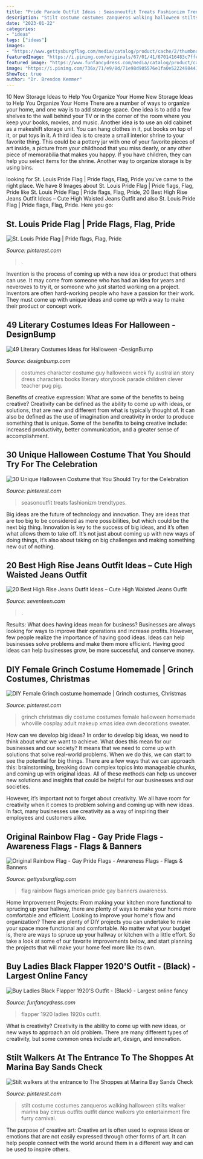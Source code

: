 ```yaml
---
title: "Pride Parade Outfit Ideas : Seasonoutfit Treats Fashionizm Trendtypes"
description: "Stilt costume costumes zanqueros walking halloween stilts walker marina bay circus outfits outfit dance walkers yte entertainment fire furry carnival"
date: "2023-01-22"
categories:
- "ideas"
tags: ["ideas"]
images:
- "https://www.gettysburgflag.com/media/catalog/product/cache/2/thumbnail/1040x/040ec09b1e35df139433887a97daa66f/o/r/original-rainbow-flag-with-american-flag.jpg"
featuredImage: "https://i.pinimg.com/originals/67/01/41/6701416483c7ffed074df2d73a433346.jpg"
featured_image: "https://www.funfancydress.com/media/catalog/product/cache/1/image/1200x/040ec09b1e35df139433887a97daa66f/s/a/sanc7033_b.jpg"
image: "https://i.pinimg.com/736x/71/e9/8d/71e98d905576e1fa0e522249844133cc.jpg"
ShowToc: true
author: "Dr. Brendon Kemmer"
---
```



10 New Storage Ideas to Help You Organize Your Home
New Storage Ideas to Help You Organize Your Home
There are a number of ways to organize your home, and one way is to add storage space. One idea is to add a few shelves to the wall behind your TV or in the corner of the room where you keep your books, movies, and music. Another idea is to use an old cabinet as a makeshift storage unit. You can hang clothes in it, put books on top of it, or put toys in it. A third idea is to create a small interior shrine to your favorite thing. This could be a pottery jar with one of your favorite pieces of art inside, a picture from your childhood that you miss dearly, or any other piece of memorabilia that makes you happy. If you have children, they can help you select items for the shrine. Another way to organize storage is by using bins.

	

		
looking for St. Louis Pride Flag | Pride flags, Flag, Pride you've came to the right place. We have 8 Images about St. Louis Pride Flag | Pride flags, Flag, Pride like St. Louis Pride Flag | Pride flags, Flag, Pride, 20 Best High Rise Jeans Outfit Ideas – Cute High Waisted Jeans Outfit and also St. Louis Pride Flag | Pride flags, Flag, Pride. Here you go:
		
    
## St. Louis Pride Flag | Pride Flags, Flag, Pride

<img loading=lazy src="https://i.pinimg.com/736x/c9/b4/03/c9b40366d4bb434468d56d687f8943df.jpg" onerror="this.onerror=null;this.src='https://tse3.mm.bing.net/th?id=OIP.eGFAv2mEnnIy3OjJhcioIQAAAA&amp;pid=15.1';" alt="St. Louis Pride Flag | Pride flags, Flag, Pride">

_Source: pinterest.com_

>. 

	

Invention is the process of coming up with a new idea or product that others can use. It may come from someone who has had an idea for years and neveroves to try it, or someone who just started working on a project. Inventors are often hard-working people who have a passion for their work. They must come up with unique ideas and come up with a way to make their product or concept work.

    
## 49 Literary Costumes Ideas For Halloween -DesignBump

<img loading=lazy src="http://cdn.designbump.com/wp-content/uploads/2015/09/enhanced-13608-1443034110-2.jpg" onerror="this.onerror=null;this.src='https://tse1.mm.bing.net/th?id=OIP.V-4Fqdja1oCf72QhrmHg7wHaLI&amp;pid=15.1';" alt="49 Literary Costumes Ideas for Halloween -DesignBump">

_Source: designbump.com_

>costumes character costume guy halloween week fly australian story dress characters books literary storybook parade children clever teacher pug pig. 

	

Benefits of creative expression: What are some of the benefits to being creative?
Creativity can be defined as the ability to come up with ideas, or solutions, that are new and different from what is typically thought of. It can also be defined as the use of imagination and creativity in order to produce something that is unique. Some of the benefits to being creative include: increased productivity, better communication, and a greater sense of accomplishment.

    
## 30 Unique Halloween Costume That You Should Try For The Celebration

<img loading=lazy src="https://i.pinimg.com/originals/67/01/41/6701416483c7ffed074df2d73a433346.jpg" onerror="this.onerror=null;this.src='https://tse3.mm.bing.net/th?id=OIP.qzavE-8su3THpvnD-imJ_AHaNK&amp;pid=15.1';" alt="30 Unique Halloween Costume that You Should Try for the Celebration">

_Source: pinterest.com_

>seasonoutfit treats fashionizm trendtypes. 

	

Big ideas are the future of technology and innovation. They are ideas that are too big to be considered as mere possibilities, but which could be the next big thing. Innovation is key to the success of big ideas, and it’s often what allows them to take off. It’s not just about coming up with new ways of doing things, it’s also about taking on big challenges and making something new out of nothing.

    
## 20 Best High Rise Jeans Outfit Ideas – Cute High Waisted Jeans Outfit

<img loading=lazy src="https://hips.hearstapps.com/hmg-prod.s3.amazonaws.com/images/gettyimages-955133950-1553801034.jpg?crop=0.838xw:0.840xh;0.0714xw,0.101xh&amp;resize=480:*" onerror="this.onerror=null;this.src='https://tse3.mm.bing.net/th?id=OIP.WyZltwUe1XyvlT8P_XGl2gHaLI&amp;pid=15.1';" alt="20 Best High Rise Jeans Outfit Ideas – Cute High Waisted Jeans Outfit">

_Source: seventeen.com_

>. 

	

Results: What does having ideas mean for business?
Businesses are always looking for ways to improve their operations and increase profits. However, few people realize the importance of having good ideas. Ideas can help businesses solve problems and make them more efficient. Having good ideas can help businesses grow, be more successful, and conserve money.

    
## DIY Female Grinch Costume Homemade | Grinch Costumes, Christmas

<img loading=lazy src="https://i.pinimg.com/736x/31/ca/54/31ca54df7448697e18f754729aa3e972--grinch-costumes-christmas-costumes.jpg" onerror="this.onerror=null;this.src='https://tse3.mm.bing.net/th?id=OIP.pyPRWNwm37Nq5VK5hOkyqwAAAA&amp;pid=15.1';" alt="DIY Female Grinch costume homemade | Grinch costumes, Christmas">

_Source: pinterest.com_

>grinch christmas diy costume costumes female halloween homemade whoville cosplay adult makeup xmas idea own decorations sweater. 

	

How can we develop big ideas?
In order to develop big ideas, we need to think about what we want to achieve. What does this mean for our businesses and our society? It means that we need to come up with solutions that solve real-world problems. When we do this, we can start to see the potential for big things.
There are a few ways that we can approach this: brainstorming, breaking down complex topics into manageable chunks, and coming up with original ideas. All of these methods can help us uncover new solutions and insights that could be helpful for our businesses and our societies.

However, it’s important not to forget about creativity. We all have room for creativity when it comes to problem solving and coming up with new ideas. In fact, many businesses use creativity as a way of inspiring their employees and customers alike.

    
## Original Rainbow Flag - Gay Pride Flags - Awareness Flags - Flags &amp; Banners

<img loading=lazy src="https://www.gettysburgflag.com/media/catalog/product/cache/2/thumbnail/1040x/040ec09b1e35df139433887a97daa66f/o/r/original-rainbow-flag-with-american-flag.jpg" onerror="this.onerror=null;this.src='https://tse4.mm.bing.net/th?id=OIP.oDctKJcNcD854jsIufMnEgHaJ4&amp;pid=15.1';" alt="Original Rainbow Flag - Gay Pride Flags - Awareness Flags - Flags &amp; Banners">

_Source: gettysburgflag.com_

>flag rainbow flags american pride gay banners awareness. 

	

Home Improvement Projects: From making your kitchen more functional to sprucing up your hallway, there are plenty of ways to make your home more comfortable and efficient.
Looking to improve your home's flow and organization? There are plenty of DIY projects you can undertake to make your space more functional and comfortable. No matter what your budget is, there are ways to spruce up your hallway or kitchen with a little effort. So take a look at some of our favorite improvements below, and start planning the projects that will make your home feel more like its own.

    
## Buy Ladies Black Flapper 1920&#039;S Outfit - (Black) - Largest Online Fancy

<img loading=lazy src="https://www.funfancydress.com/media/catalog/product/cache/1/image/1200x/040ec09b1e35df139433887a97daa66f/s/a/sanc7033_b.jpg" onerror="this.onerror=null;this.src='https://tse4.mm.bing.net/th?id=OIP.L7STEPr3xTz5f6UgiDHK9wHaPe&amp;pid=15.1';" alt="Buy Ladies Black Flapper 1920&#039;S Outfit - (Black) - Largest online fancy">

_Source: funfancydress.com_

>flapper 1920 ladies 1920s outfit. 

	

What is creativity?
Creativity is the ability to come up with new ideas, or new ways to approach an old problem. There are many different types of creativity, but some common ones include art, design, and innovation.

    
## Stilt Walkers At The Entrance To The Shoppes At Marina Bay Sands Check

<img loading=lazy src="https://i.pinimg.com/736x/71/e9/8d/71e98d905576e1fa0e522249844133cc.jpg" onerror="this.onerror=null;this.src='https://tse2.mm.bing.net/th?id=OIP.rbaA2H6hXECFgOPucnSXlwAAAA&amp;pid=15.1';" alt="Stilt walkers at the entrance to The Shoppes at Marina Bay Sands Check">

_Source: pinterest.com_

>stilt costume costumes zanqueros walking halloween stilts walker marina bay circus outfits outfit dance walkers yte entertainment fire furry carnival. 

	

The purpose of creative art:
Creative art is often used to express ideas or emotions that are not easily expressed through other forms of art. It can help people connect with the world around them in a different way and can be used to inspire others.

